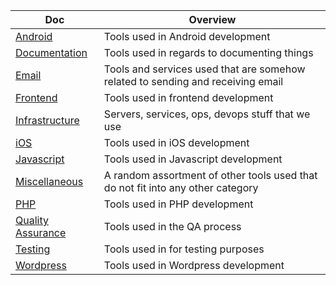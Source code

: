 <!-- prettier-ignore-start -->
<!-- start_toc -->
| Doc | Overview |
|---|---|
| [Android](/tools/android.md#readme) | Tools used in Android development |
| [Documentation](/tools/documentation.md#readme) | Tools used in regards to documenting things |
| [Email](/tools/email.md#readme) | Tools and services used that are somehow related to sending and receiving email |
| [Frontend](/tools/frontend.md#readme) | Tools used in frontend development |
| [Infrastructure](/tools/infrastructure.md#readme) | Servers, services, ops, devops stuff that we use |
| [iOS](/tools/ios.md#readme) | Tools used in iOS development |
| [Javascript](/tools/javascript.md#readme) | Tools used in Javascript development |
| [Miscellaneous](/tools/misc.md#readme) | A random assortment of other tools used that do not fit into any other category |
| [PHP](/tools/php.md#readme) | Tools used in PHP development |
| [Quality Assurance](/tools/quality-assurance.md#readme) | Tools used in the QA process |
| [Testing](/tools/testing.md#readme) | Tools used in for testing purposes |
| [Wordpress](/tools/wordpress.md#readme) | Tools used in Wordpress development |
<!-- end_toc -->
<!-- prettier-ignore-end -->
